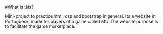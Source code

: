 #What is this?

Mini-project to practice html, css and bootstrap in general.
Its a website in Portuguese, made for players of a game called MU. 
The website purpose is to facilitate the game marketplace.